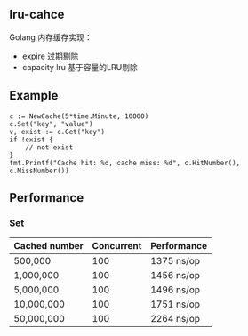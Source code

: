 ## lru-cahce

Golang 内存缓存实现：

* expire 过期剔除
* capacity lru 基于容量的LRU剔除

## Example


```golang
c := NewCache(5*time.Minute, 10000)
c.Set("key", "value")
v, exist := c.Get("key")
if !exist {
	// not exist
}
fmt.Printf("Cache hit: %d, cache miss: %d", c.HitNumber(), c.MissNumber())
```

## Performance

### Set

| Cached number | Concurrent| Performance |
---|---|---
500,000 | 100 | 1375 ns/op
1,000,000 | 100 | 1456 ns/op
5,000,000| 100 | 1496 ns/op
10,000,000| 100 | 1751 ns/op
50,000,000| 100| 2264 ns/op